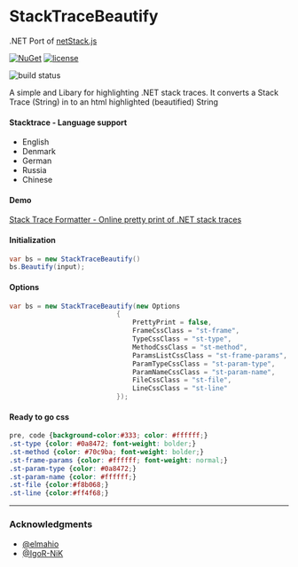 # StackTraceBeautify

.NET Port of [netStack.js](https://github.com/elmahio/netStack.js)

[![NuGet](https://img.shields.io/nuget/v/StackTraceBeautify.svg)](https://nuget.org/packages/StackTraceBeautify) [![license](https://img.shields.io/hexpm/l/plug.svg)](#)

![build status](https://github.com/w8tcha/StackTraceBeautify/actions/workflows/build.yml/badge.svg)



A simple and Libary for highlighting .NET stack traces. It converts a Stack Trace (String) in to an html highlighted (beautified) String

#### Stacktrace - Language support
* English
* Denmark
* German
* Russia
* Chinese

#### Demo
[Stack Trace Formatter - Online pretty print of .NET stack traces](https://elmah.io/tools/stack-trace-formatter/)

#### Initialization
```c#
var bs = new StackTraceBeautify()
bs.Beautify(input);
```

#### Options
```c#
var bs = new StackTraceBeautify(new Options
                           {
                               PrettyPrint = false,
                               FrameCssClass = "st-frame",
                               TypeCssClass = "st-type",
                               MethodCssClass = "st-method",
                               ParamsListCssClass = "st-frame-params",
                               ParamTypeCssClass = "st-param-type",
                               ParamNameCssClass = "st-param-name",
                               FileCssClass = "st-file",
                               LineCssClass = "st-line"
                           });
```

#### Ready to go css
```css
pre, code {background-color:#333; color: #ffffff;}
.st-type {color: #0a8472; font-weight: bolder;}
.st-method {color: #70c9ba; font-weight: bolder;}
.st-frame-params {color: #ffffff; font-weight: normal;}
.st-param-type {color: #0a8472;}
.st-param-name {color: #ffffff;}
.st-file {color:#f8b068;}
.st-line {color:#ff4f68;}
```

---
### Acknowledgments

* [@elmahio](https://github.com/elmahio)
* [@IgoR-NiK](https://github.com/IgoR-NiK)